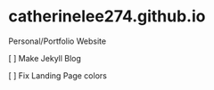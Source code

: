 # catherinelee274.github.io
Personal/Portfolio Website

[ ] Make Jekyll Blog

[ ] Fix Landing Page colors

